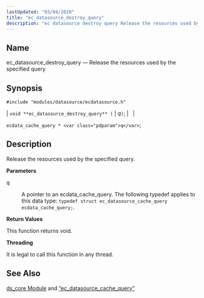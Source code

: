 ```yaml
---
lastUpdated: "03/04/2020"
title: "ec_datasource_destroy_query"
description: "ec datasource destroy query Release the resources used by the specified query void ec datasource destroy query q ecdata cache query q Release the resources used by the specified query q A pointer to an ecdata cache query The following typedef applies to this data type typedef struct ec datasource..."
---
```


<a name="apis.ec_datasource_destroy_query"></a> 
## Name

ec_datasource_destroy_query — Release the resources used by the specified query

## Synopsis

`#include "modules/datasource/ecdatasource.h"`

| `void **ec_datasource_destroy_query** (` | <var class="pdparam">q</var>`)`; |   |

`ecdata_cache_query * <var class="pdparam">q</var>`;<a name="idp49650096"></a> 
## Description

Release the resources used by the specified query.

**<a name="idp49651328"></a> Parameters**

<dl class="variablelist">

<dt>q</dt>

<dd>

A pointer to an ecdata_cache_query. The following typedef applies to this data type: `typedef struct ec_datasource_cache_query ecdata_cache_query;`.

</dd>

</dl>

**<a name="idp49654624"></a> Return Values**

This function returns void.

**<a name="idp49655536"></a> Threading**

It is legal to call this function in any thread.

<a name="idp49656960"></a> 
## See Also

[ds_core Module](/momentum/3/3-reference/3-reference-modules-ds-core) and [“ec_datasource_cache_query”](/momentum/3/3-api/structs-ec-datasource-cache-query)